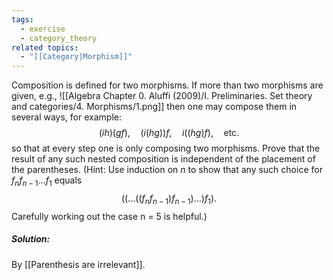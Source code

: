 ```yaml
---
tags:
  - exercise
  - category_theory
related topics:
  - "[[Category|Morphism]]"
---
```

Composition is defined for two morphisms. If more than two morphisms are given, e.g.,
![[Algebra Chapter 0. Aluffi (2009)/I. Preliminaries. Set theory and categories/4. Morphisms/1.png]]
then one may compose them in several ways, for example:$$
	(ih)(gf),\quad (i(hg))f,\quad i((hg)f),\quad \text{etc}.
$$so that at every step one is only composing two morphisms. Prove that the result of any such nested composition is independent of the placement of the parentheses. (Hint: Use induction on $n$ to show that any such choice for $f_nf_{n−1} \dots f_1$ equals$$
	((\dots((f_n f_{n-1})f_{n-1})\dots)f_1).
$$Carefully working out the case n = 5 is helpful.)
##### Solution:
By [[Parenthesis are irrelevant]].